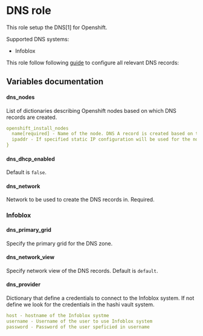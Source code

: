 # DNS role

This role setup the DNS[1] for Openshift.

Supported DNS systems:

 - Infoblox

This role follow following [guide](https://docs.openshift.com/container-platform/4.14/installing/installing_vsphere/installing-vsphere.html#installation-dns-user-infra_installing-vsphere) to configure all relevant DNS records:

## Variables documentation

#### dns_nodes
List of dictionaries describing Openshift nodes based on which DNS records are created.

```yaml
openshift_install_nodes
  name[required] - Name of the node. DNS A record is created based on this name.
  ipaddr - If specified static IP configuration will be used for the node.
}
```

#### dns_dhcp_enabled
Default is `false`.

#### dns_network
Network to be used to create the DNS records in.
Required.

### Infoblox
#### dns_primary_grid
Specify the primary grid for the DNS zone.

#### dns_network_view
Specify network view of the DNS records.
Default is `default`.

#### dns_provider
Dictionary that define a credentials to connect to the Infoblox system.
If not define we look for the credentials in the hashi vault system.

```yaml
host - hostname of the Infoblox systme
username - Username of the user to use Infoblox system
password - Password of the user speficied in username
```
